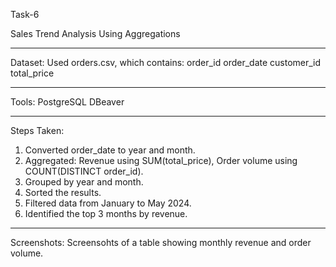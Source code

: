 Task-6

Sales Trend Analysis Using Aggregations

---

Dataset:
Used orders.csv, which contains:
 order_id
 order_date
 customer_id
 total_price

 ---
 
Tools:
 PostgreSQL
 DBeaver

---

Steps Taken:
1. Converted order_date to year and month.
2. Aggregated:
    Revenue using SUM(total_price),
    Order volume using COUNT(DISTINCT order_id).
3. Grouped by year and month.
4. Sorted the results.
5. Filtered data from January to May 2024.
6. Identified the top 3 months by revenue.

---

Screenshots:
Screensohts of a table showing monthly revenue and order volume.
